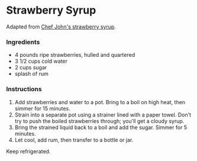 # Strawberry Syrup

Adapted from [Chef John's strawberry syrup](http://foodwishes.blogspot.com/2012/06/cold-strawberry-soda-on-hot-summer-day.html).

### Ingredients

- 4 pounds ripe strawberries, hulled and quartered
- 3 1/2 cups cold water
- 2 cups sugar
- splash of rum

### Instructions

1. Add strawberries and water to a pot. Bring to a boil on high heat, then simmer for 15 minutes.
2. Strain into a separate pot using a strainer lined with a paper towel. Don't try to push the boiled strawberries through; you'll get a cloudy syrup.
3. Bring the strained liquid back to a boil and add the sugar. Simmer for 5 minutes.
4. Let cool, add rum, then transfer to a bottle or jar.

Keep refrigerated.
